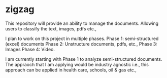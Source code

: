 # zigzag
This repository will provide an ability to manage the documents. Allowing users to classify the text, images, pdfs etc., 


I plan to work on this project in multiple phases.
	Phase 1: semi-structured (excel) documents 
	Phase 2: Unstructure documents, pdfs, etc.,
	Phase 3: Images
	Phase 4: Video.

I am currently starting with Phase 1 to analyze semi-structured documents. The appraoch that I am applying would be industry agnostic i.e., this approach can be applied in health care, schools, oil & gas etc.,
